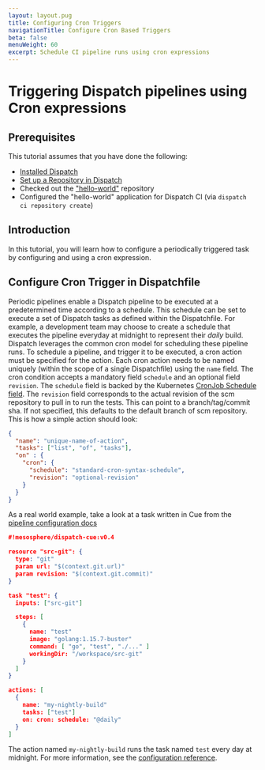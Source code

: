 ```yaml
---
layout: layout.pug
title: Configuring Cron Triggers
navigationTitle: Configure Cron Based Triggers
beta: false
menuWeight: 60
excerpt: Schedule CI pipeline runs using cron expressions
---
```

# Triggering Dispatch pipelines using Cron expressions

## Prerequisites

This tutorial assumes that you have done the following:

- [Installed Dispatch](../../../install/)
- [Set up a Repository in Dispatch](../repo-setup/)
- Checked out the ["hello-world"](https://github.com/mesosphere/cicd-hello-world) repository
- Configured the "hello-world" application for Dispatch CI (via `dispatch ci repository create`)

## Introduction

In this tutorial, you will learn how to configure a periodically triggered task by configuring and using a cron expression.

## Configure Cron Trigger in Dispatchfile

Periodic pipelines enable a Dispatch pipeline to be executed at a predetermined time according to a schedule.  This schedule can be set to execute a set of Dispatch tasks as defined within the Dispatchfile.  For example, a development team may choose to create a schedule that executes the pipeline everyday at midnight to represent their *daily* build.  Dispatch leverages the common cron model for scheduling these pipeline runs.  To schedule a pipeline, and trigger it to be executed, a cron action must be specified for the action. Each cron action needs to be named uniquely (within the scope of a single Dispatchfile) using the `name` field. The cron condition accepts a mandatory field `schedule` and an optional field `revision`. The `schedule` field is backed by the Kubernetes [CronJob Schedule field](https://kubernetes.io/docs/tasks/job/automated-tasks-with-cron-jobs/#schedule). The `revision` field corresponds to the actual revision of the scm repository to pull in to run the tests. This can point to a branch/tag/commit sha. If not specified, this defaults to the default branch of scm repository. This is how a simple action should look:

```json
{
  "name": "unique-name-of-action",
  "tasks": ["list", "of", "tasks"],
  "on" : {
    "cron": {
      "schedule": "standard-cron-syntax-schedule",
      "revision": "optional-revision"
    }
  }
}
```

As a real world example, take a look at a task written in Cue from the [pipeline configuration docs](../../../overview_concepts/Dispatchfile/)

```json
#!mesosphere/dispatch-cue:v0.4

resource "src-git": {
  type: "git"
  param url: "$(context.git.url)"
  param revision: "$(context.git.commit)"
}

task "test": {
  inputs: ["src-git"]

  steps: [
    {
      name: "test"
      image: "golang:1.15.7-buster"
      command: [ "go", "test", "./..." ]
      workingDir: "/workspace/src-git"
    }
  ]
}

actions: [
  {
    name: "my-nightly-build"
    tasks: ["test"]
    on: cron: schedule: "@daily"
  }
]
```

The action named `my-nightly-build` runs the task named `test` every day at midnight. For more information, see the [configuration reference](../../../references/pipeline-config-ref/).
